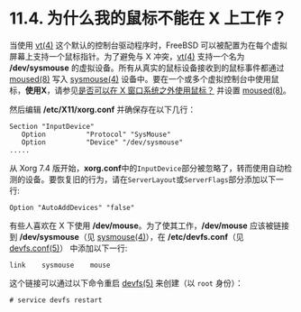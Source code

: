 # 11.4. 为什么我的鼠标不能在 X 上工作？

当使用 [vt(4)](https://www.freebsd.org/cgi/man.cgi?query=vt&sektion=4&format=html) 这个默认的控制台驱动程序时，FreeBSD 可以被配置为在每个虚拟屏幕上支持一个鼠标指针。为了避免与 X 冲突，[vt(4)](https://www.freebsd.org/cgi/man.cgi?query=vt&sektion=4&format=html) 支持一个名为 **/dev/sysmouse** 的虚拟设备。所有从真实的鼠标设备接收到的鼠标事件都通过 [moused(8)](https://www.freebsd.org/cgi/man.cgi?query=moused&sektion=8&format=html) 写入 [sysmouse(4)](https://www.freebsd.org/cgi/man.cgi?query=sysmouse&sektion=4&format=html) 设备中。要在一个或多个虚拟控制台中使用鼠标，**使用X**，请参见[是否可以在 X 窗口系统之外使用鼠标？](https://docs.freebsd.org/en/books/faq/#moused) 并设置 [moused(8)](https://www.freebsd.org/cgi/man.cgi?query=moused&sektion=8&format=html)。

然后编辑 **/etc/X11/xorg.conf** 并确保存在以下几行：

```
Section "InputDevice"
   Option          "Protocol" "SysMouse"
   Option          "Device" "/dev/sysmouse"
.....
```

从 Xorg 7.4 版开始，**xorg.conf**中的`InputDevice`部分被忽略了，转而使用自动检测的设备。要恢复旧的行为，请在`ServerLayout`或`ServerFlags`部分添加以下一行:

```
Option "AutoAddDevices" "false"
```

有些人喜欢在 X 下使用 **/dev/mouse**。为了使其工作，**/dev/mouse** 应该被链接到 **/dev/sysmouse**（见 [sysmouse(4)](https://www.freebsd.org/cgi/man.cgi?query=sysmouse&sektion=4&format=html)），在 **/etc/devfs.conf**（见 [devfs.conf(5)](https://www.freebsd.org/cgi/man.cgi?query=devfs.conf&sektion=5&format=html)） 中添加以下一行:

```
link    sysmouse    mouse
```

这个链接可以通过以下命令重启 [devfs(5)](https://www.freebsd.org/cgi/man.cgi?query=devfs&sektion=5&format=html) 来创建（以 `root` 身份）：

```
# service devfs restart
```
